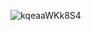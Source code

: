 ![kqeaaWKk8S4](https://user-images.githubusercontent.com/78643217/132090652-1f35d72c-37e0-4ea7-b642-d8dcbe77ca49.jpg)
